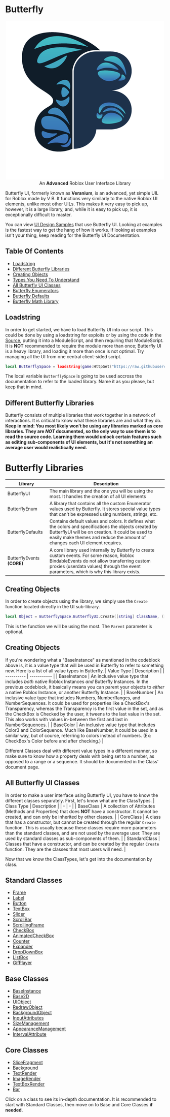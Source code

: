 # Butterfly
<p align="center">
  <img src="https://raw.githubusercontent.com/0xVB/Butterfly/main/ButterflyUIBanner.png" alt="Butterfly UI"></a></br>
  An <b>Advanced</b> Roblox User Interface Library
</p>

Butterfly UI, formerly known as **Veranium**, is an advanced, yet simple UIL for Roblox made by V B. It functions very similarly to the native Roblox UI elements, unlike most other UILs. This makes it very easy to pick up, however, it is a large library, and, while it is easy to pick up, it is exceptionally difficult to master.

You can view [UI Design Samples](/Samples) that use Butterfly UI. Looking at examples is the fastest way to get the hang of how it works.
If looking at examples isn't your thing, keep reading for the Butterfly UI Documentation.

## Table Of Contents
- [Loadstring](#loadstring)
- [Different Butterfly Libraries](#libraries)
- [Creating Objects](#create_obj)
- [Types You Need To Understand](#vtypes)
- [All Butterfly UI Classes](#bui_classes)
- [Butterfly Enumerators](/Documentation/Enums.md)
- [Butterfly Defaults](/Documentation/Defaults.md)
- [Butterfly Math Library](/Documentation/Math.md)

## Loadstring <a name = "loadstring"></a>
In order to get started, we have to load Butterfly UI into our script. This could be done by using a loadstring for exploits or by using the code in the [Source](/Source/ButterflyUI.lua), putting it into a ModuleScript, and then requiring that ModuleScript. It is **NOT** recommended to require the module more than once; Butterfly UI is a heavy library, and loading it more than once is not optimal. Try managing all the UI from one central client-sided script.
```lua
local ButterflySpace = loadstring(game:HttpGet("https://raw.githubusercontent.com/0xVB/Butterfly/main/Source/ButterflyUI.lua"))();
```
The local variable `ButterflySpace` is going to be used accross the documentation to refer to the loaded library. Name it as you please, but keep that in mind.

## Different Butterfly Libraries <a name = "libraries"></a>
Butterfly consists of multiple libraries that work together in a network of interactions. It is critical to know what these libraries are and what they do.
**Keep in mind: You most likely won't be using any libraries marked as core libraries. They are *NOT* documented, so the only way to use them is to read the source code. Learning them would unlock certain features such as editing sub-components of UI elements, but it's not something an average user would realistically need.**
# Butterfly Libraries

| Library | Description |
| ----------- | ----------- |
| ButterflyUI | The main library and the one you will be using the most. It handles the creation of all UI elements |
| ButterflyEnum | A library that contains all the custom Enumerator values used by Butterfly. It stores special value types that can't be expressed using numbers, strings, etc. |
| ButterflyDefaults | Contains default values and colors. It defines what the colors and specifications the objects created by ButterflyUI will be on creation. It could be used to easily make themes and reduce the amount of changes each UI element requires. |
| ButterflyEvents **(CORE)** | A core library used internally by Butterfly to create custom events. For some reason, Roblox BindableEvents do not allow transferring custom proxies (userdata values) through the event parameters, which is why this library exists. |

## Creating Objects <a name = "create_obj"></a>
In order to create objects using the library, we simply use the `Create` function located directly in the UI sub-library.
```lua
local Object = ButterflySpace.ButterflyUI.Create([string] ClassName, ([BaseInstance] Parent));
```
This is the function we will be using the most. The `Parent` parameter is optional.

## Creating Objects <a name = "vtypes"></a>
If you're wondering what a "BaseInstance" as mentioned in the codeblock above is, it is a value type that will be used in Butterfly to refer to something new. Here is a list of all value types in Butterfly.
| Value Type | Description |
| ---------- | ----------- |
| BaseInstance | An inclusive value type that includes *both* native Roblox Instances *and* Butterfly Instances. In the previous codeblock, it basically means you can parent your objects to *either* a native Roblox Instance, or another Butterfly Instance. |
| BaseNumber | An inclusive value type that includes Numbers, NumberRanges, and NumberSequences. It could be used for properties like a CheckBox's Transparency, whereas the Transparency is the first value in the set, and as the CheckBox is Checked by the user, it tweens to the last value in the set. This also works with values in-between the first and last in NumberSequences. |
| BaseColor | An inclusive value type that includes Color3 and ColorSequence. Much like BaseNumber, it could be used in a similar way, but of course, referring to colors instead of numbers. (Ex: CheckBox's Color before and after checking.) |

Different Classes deal with different value types in a different manner, so make sure to know how a property deals with being set to a number, as opposed to a range or a sequence. It should be documented in the Class' document page.

## All Butterfly UI Classes <a name = "bui_classes"></a>
In order to make a user interface using Butterfly UI, you have to know the different classes separately. First, let's know what are the ClassTypes.
| Class Type | Description |
| - | - |
| BaseClass | A collection of Attributes (Methods and Properties) that does **NOT** have a constructor. It cannot be created, and can only be inherited by other classes. |
| CoreClass | A class that has a constructor, but cannot be created through the regular `Create` function. This is usually because these classes require more parameters than the standard classes, and are not used by the average user. They are used by standard classes as sub-components of them. |
| StandardClass | Classes that have a constructor, and can be created by the regular `Create` function. They are the classes that most users will need. |

Now that we know the ClassTypes, let's get into the documentation by class.

## Standard Classes
- [Frame](/Documentation/StandardClasses/Frame.md)
- [Label](/Documentation/StandardClasses/Label.md)
- [Button](/Documentation/StandardClasses/Button.md)
- [TextBox](/Documentation/StandardClasses/TextBox.md)
- [Slider](/Documentation/StandardClasses/Slider.md)
- [ScrollBar](/Documentation/StandardClasses/ScrollBar.md)
- [ScrollingFrame](/Documentation/StandardClasses/ScrollingFrame.md)
- [CheckBox](/Documentation/StandardClasses/CheckBox.md)
- [AnimatedCheckBox](/Documentation/StandardClasses/AnimatedCheckBox.md)
- [Counter](/Documentation/StandardClasses/Counter.md)
- [Expander](/Documentation/StandardClasses/Expander.md)
- [DropDownBox](/Documentation/StandardClasses/DropDownBox.md)
- [ListBox](/Documentation/StandardClasses/ListBox.md)
- [GifPlayer](/Documentation/GifPlayer/ListBox.md)

## Base Classes
- [BaseInstance](/Documentation/BaseClasses/BaseInstance.md)
- [Base2D](/Documentation/BaseClasses/Base2D.md)
- [UIObject](/Documentation/BaseClasses/UIObject.md)
- [RedrawObject](/Documentation/BaseClasses/RedrawObject.md)
- [BackgroundObject](/Documentation/BaseClasses/BackgroundObject.md)
- [InputAttributes](/Documentation/BaseClasses/InputAttributes.md)
- [SizeManagement](/Documentation/BaseClasses/SizeManagement.md)
- [AppearanceManagement](/Documentation/BaseClasses/AppearanceManagement.md)
- [IntervalAttribute](/Documentation/BaseClasses/IntervalAttribute.md)

## Core Classes
- [SliceFragment](/Documentation/CoreClasses/SliceFragment.md)
- [Background](/Documentation/CoreClasses/Background.md)
- [TextRender](/Documentation/CoreClasses/TextRender.md)
- [ImageRender](/Documentation/CoreClasses/ImageRender.md)
- [TextBoxRender](/Documentation/CoreClasses/TextBoxRender.md)
- [Bar](/Documentation/CoreClasses/Bar.md)

Click on a class to see its in-depth documentation. It is recommended to start with Standard Classes, then move on to Base and Core Classes **if needed**.
